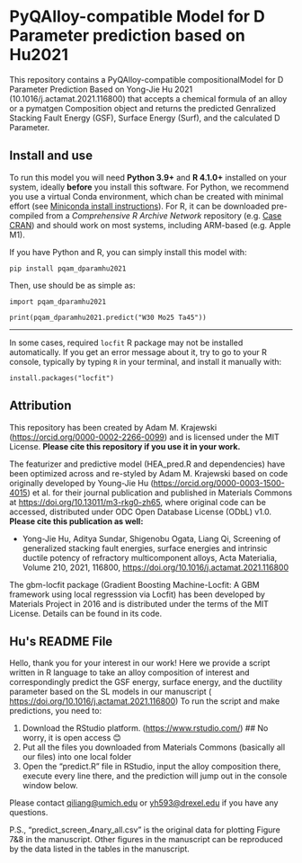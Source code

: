# PyQAlloy-compatible Model for D Parameter prediction based on Hu2021

This repository contains a PyQAlloy-compatible compositionalModel for D Parameter Prediction Based on Yong-Jie Hu 2021 (10.1016/j.actamat.2021.116800) that 
accepts a chemical formula of an alloy or a pymatgen Composition object and returns the predicted Genralized Stacking Fault Energy (GSF), Surface Energy (Surf), and the 
calculated D Parameter.

## Install and use

To run this model you will need **Python 3.9+** and **R 4.1.0+** installed on your system, ideally **before** you install
this software. For Python, we recommend you use a virtual Conda environment, which chan be created with minimal effort 
(see [Miniconda install instructions](https://docs.conda.io/en/latest/miniconda.html)). For R, it can be downloaded 
pre-compiled from a _Comprehensive R Archive Network_ repository (e.g. [Case CRAN](https://cran.case.edu)) and should 
work on most systems, including ARM-based (e.g. Apple M1).

If you have Python and R, you can simply install this model with:
    
    pip install pqam_dparamhu2021

Then, use should be as simple as:

    import pqam_dparamhu2021
    
    print(pqam_dparamhu2021.predict("W30 Mo25 Ta45"))

***

In some cases, required `locfit` R package may not be installed automatically. If you get an error message about it,
try to go to your R console, typically by typing `R` in your terminal, and install it manually with:

    install.packages("locfit")

## Attribution

This repository has been created by Adam M. Krajewski (https://orcid.org/0000-0002-2266-0099) and is licensed under the MIT License. 
**Please cite this repository if you use it in your work.**

The featurizer and predictive model (HEA_pred.R and dependencies) have been optimized across and re-styled by Adam M.
Krajewski based on code originally developed by Young-Jie Hu (https://orcid.org/0000-0003-1500-4015) et al. for their
journal publication and published in Materials Commons at https://doi.org/10.13011/m3-rkg0-zh65, where original code
can be accessed,  distributed under ODC Open Database License (ODbL) v1.0. **Please cite this publication as well:** 
- Yong-Jie Hu, Aditya Sundar, Shigenobu Ogata, Liang Qi, Screening of generalized stacking fault energies, 
surface energies and intrinsic ductile potency of refractory multicomponent alloys, Acta Materialia, 
Volume 210, 2021, 116800, https://doi.org/10.1016/j.actamat.2021.116800

The gbm-locfit package (Gradient Boosting Machine-Locfit: A GBM framework using local regresssion via Locfit) has been 
developed by Materials Project in 2016 and is distributed under the terms of the MIT License. Details can be found in
its code.


## Hu's README File

Hello, thank you for your interest in our work!
Here we provide a script written in R language to take an alloy composition of interest and correspondingly predict the GSF energy, surface energy, and the ductility parameter based on the SL models in our manuscript ( https://doi.org/10.1016/j.actamat.2021.116800)
To run the script and make predictions, you need to:
1)	Download the RStudio platform. (https://www.rstudio.com/) ## No worry, it is open access 😊
2)	Put all the files you downloaded from Materials Commons (basically all our files) into one local folder
3)	Open the “predict.R” file in RStudio, input the alloy composition there, execute every line there, and the prediction will jump out in the console window below. 

Please contact qiliang@umich.edu or yh593@drexel.edu if you have any questions. 

P.S.,
“predict_screen_4nary_all.csv” is the original data for plotting Figure 7&8 in the manuscript. Other figures in the manuscript can be reproduced by the data listed in the tables in the manuscript.
